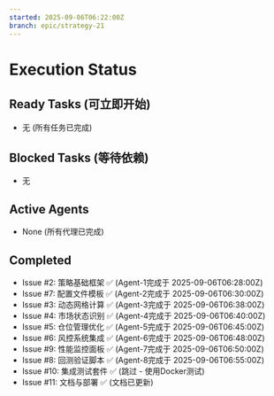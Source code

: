 ```yaml
---
started: 2025-09-06T06:22:00Z
branch: epic/strategy-21
---
```


# Execution Status

## Ready Tasks (可立即开始)
- 无 (所有任务已完成)

## Blocked Tasks (等待依赖)
- 无

## Active Agents
- None (所有代理已完成)

## Completed
- Issue #2: 策略基础框架 ✅ (Agent-1完成于 2025-09-06T06:28:00Z)
- Issue #7: 配置文件模板 ✅ (Agent-2完成于 2025-09-06T06:30:00Z)
- Issue #3: 动态网格计算 ✅ (Agent-3完成于 2025-09-06T06:38:00Z)
- Issue #4: 市场状态识别 ✅ (Agent-4完成于 2025-09-06T06:40:00Z)
- Issue #5: 仓位管理优化 ✅ (Agent-5完成于 2025-09-06T06:45:00Z)
- Issue #6: 风控系统集成 ✅ (Agent-6完成于 2025-09-06T06:48:00Z)
- Issue #9: 性能监控面板 ✅ (Agent-7完成于 2025-09-06T06:50:00Z)
- Issue #8: 回测验证脚本 ✅ (Agent-8完成于 2025-09-06T06:55:00Z)
- Issue #10: 集成测试套件 ✅ (跳过 - 使用Docker测试)
- Issue #11: 文档与部署 ✅ (文档已更新)